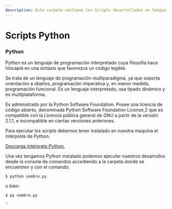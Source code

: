 ```yaml
---
description: Esta carpeta contiene los Scripts desarrollados en lenguaje Python.
---
```


# Scripts Python

### Python

Python es un lenguaje de programación interpretado cuya filosofía hace hincapié en una sintaxis que favorezca un código legible.

Se trata de un lenguaje de programación multiparadigma, ya que soporta orientación a objetos, programación imperativa y, en menor medida, programación funcional. Es un lenguaje interpretado, usa tipado dinámico y es multiplataforma.

Es administrado por la Python Software Foundation. Posee una licencia de código abierto, denominada Python Software Foundation License,2​ que es compatible con la Licencia pública general de GNU a partir de la versión 2.1.1, e incompatible en ciertas versiones anteriores.

Para ejecutar los scripts debemos tener instalado en nuestra maquina el intérprete de Python.

[Descarga intérprete Python.](https://www.python.org/downloads/)

Una vez tengamos Python instalado podemos ejecutar nuestros desarrollos desde la consola de comandos accediendo a la carpeta donde se encuentren y con el comando: 

`$ python nombre.py`

o bien:

`$ py nombre.py`

\`\`



